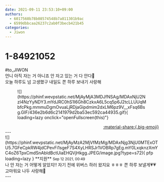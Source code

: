```yaml
---
date: 2021-09-11 23:53:10+09:00
authors:
  - 6017560b78b08574548b7a811301b9ac
  - 6599dbbcaa26237c2ab0f3becb421b45
categories:
  - Jiwon
---
```


# 1-84921052

<div class="post-container" markdown="1">
<div class="content-container md-sidebar__scrollwrap" markdown="1">

\#to_JIWON<br>언니 아직 자는 거 아니죠 안 자고 있는 거 다 안다🤨<br>오늘 하루도 넘 고생했구 내일도 쫀 하루 보내기 사랑해
<figure markdown="1">
![](https://phinf.wevpstatic.net/MjAyMjA3MDJfNSAg/MDAxNjU2NzI4NzYyNDY3.mYdJRC0hS1I6Gh8CzkxA6L5cq5p6J2tcLLUUqMbfcPkg.mmmuDgmOvuaLjRDjaGipdmim2dxLM6pz9V__xFsq6Bsg.GIF/436e2b6d6c2141979d2ba53ec592ca44935.gif){ loading=lazy onclick="openFullscreen(this)"}
</figure>


</div>
</div>

<div style="text-align: right;" markdown="1">
<a href="https://weverse.io/fromis9/fanpost/1-84921052" style="text-align: right;">:material-share:{.big-emoji}</a>
</div>
---

<div class="comments-container md-sidebar__scrollwrap" markdown="1">
<div class="comment" markdown="1">
<div class='id-container' markdown="1">
![](https://phinf.wevpstatic.net/MjAyMzA2MjVfMzMg/MDAxNjg3NjU0MTExOTU5.7GFeCpkRW4jdCPevFi1sgeF7S4XyLHRSJr1VOBRp7gEg.mY0LxqknzXmYC4oZ6TpxCmdSnAbldBctUiaEHQVjHkgg.JPEG/image.jpg?type=s72){ pfp loading=lazy }
**<span class="artist">지원</span>** <small>Sep 12 2021, 00:49</small><br>
</div>
<div class='comment-body' markdown="1">
나 안 자는 거 어떻게 알았지!! 자기 전에 위버스 하러 왔지요 ㅎㅎㅎ  쫀 하루 보낼게💗💗 고마워요 나두 사랑해🥰
</div>
</div>
</div>
---

